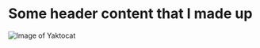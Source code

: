 # Some header content that I made up
![Image of Yaktocat](https://octodex.github.com/images/yaktocat.png)
